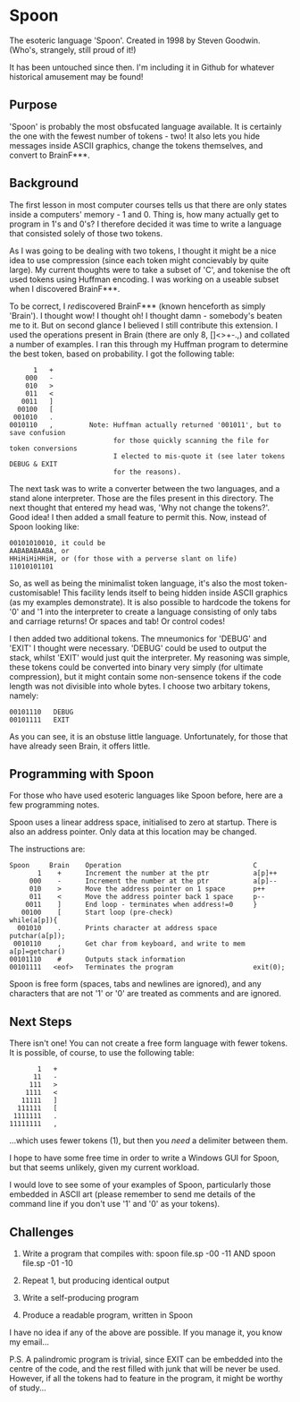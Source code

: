 # Spoon

The esoteric language 'Spoon'. Created in 1998 by Steven Goodwin. (Who's, strangely, still proud of it!)

It has been untouched since then. I'm including it in Github for whatever historical amusement may be found!

## Purpose
  'Spoon' is probably the most obsfucated language available. 
  It is certainly the one with the fewest number of tokens - two! 
  It also lets you hide messages inside ASCII graphics, change 
  the tokens themselves, and convert to BrainF***.

## Background
  
The first lesson in most computer courses tells us that there are only states
inside a computers' memory - 1 and 0. Thing is, how many actually get to 
program in 1's and 0's? I therefore decided it was time to write a language
that consisted solely of those two tokens. 

   As I was going to be dealing with two tokens, I thought it might be a 
nice idea to use compression (since each token might concievably by quite 
large).	My current thoughts were to take a subset of 'C', and tokenise the
oft used tokens using Huffman encoding. I was working on a useable subset
when I discovered BrainF***.

   To be correct, I *re*discovered BrainF*** (known henceforth as simply 
'Brain'). I thought wow! I thought oh! I thought damn - somebody's beaten me
to it. But on second glance I believed I still contribute this extension. I
used the operations present in Brain (there are only 8, []<>+-.,) and collated
a number of examples. I ran this through my Huffman program to determine the
best token, based on probability. I got the following table:
```
      1   +
    000	  -
    010	  >
    011	  <
   0011	  ]
  00100	  [
 001010	  .
0010110	  ,         Note: Huffman actually returned '001011', but to save confusion
                          for those quickly scanning the file for token conversions
                          I elected to mis-quote it (see later tokens DEBUG & EXIT
                          for the reasons).
```
   The next task was to write a converter between the two languages, and a
stand alone interpreter. Those are the files present in this directory. The next
thought that entered my head was, 'Why not change the tokens?'. Good idea! I
then added a small feature to permit this. Now, instead of Spoon looking like:

```
00101010010, it could be
AABABABAABA, or
HHiHiHiHHiH, or (for those with a perverse slant on life)
11010101101
```

   So, as well as being the minimalist token language, it's also the most
token-customisable! This facility lends itself to being hidden inside ASCII
graphics (as my examples demonstrate). It is also possible to hardcode the tokens
for '0' and '1 into the interpreter to create a language consisting of only tabs
and carriage returns! Or spaces and tab! Or control codes!


   I then added two additional tokens. The mneumonics for 'DEBUG' and 'EXIT' I
thought were necessary. 'DEBUG' could be used to output the stack, whilst 'EXIT'
would just quit the interpreter. My reasoning was simple, these tokens could be
converted into binary very simply (for ultimate compression), but it might
contain some non-sensence tokens if the code length was not divisible into whole
bytes. I choose two arbitary tokens, namely:
```
00101110   DEBUG
00101111   EXIT
```

   As you can see, it is an obstuse little language. Unfortunately, for those
that have already seen Brain, it offers little.

## Programming with Spoon

For those who have used esoteric languages like Spoon before, here are a few
programming notes.

   Spoon uses a linear address space, initialised to zero at startup. There is
also an address pointer. Only data at this location may be changed. 

   The instructions are:
```
Spoon     Brain    Operation                                 C
       1    +      Increment the number at the ptr           a[p]++
     000    -      Increment the number at the ptr           a[p]--
     010    >      Move the address pointer on 1 space       p++
     011    <      Move the address pointer back 1 space     p--
    0011    ]      End loop - terminates when address!=0     }
   00100    [      Start loop (pre-check)					 while(a[p]){
  001010    .      Prints character at address space         putchar(a[p]);
 0010110    ,      Get char from keyboard, and write to mem  a[p]=getchar()
00101110    #      Outputs stack information
00101111   <eof>   Terminates the program					 exit(0);
```
   Spoon is free form (spaces, tabs and newlines are ignored), and any
characters that are not '1' or '0' are treated as comments and are ignored.

## Next Steps

There isn't one! You can not create a free form language with fewer tokens. It
is possible, of course, to use the following table:
```
       1   +
      11   -
     111   >
    1111   <
   11111   ]
  111111   [
 1111111   .
11111111   ,
```
  ...which uses fewer tokens (1), but then you *need* a delimiter between them.

   I hope to have some free time in order to write a Windows GUI for Spoon, but
that seems unlikely, given my current workload.

   I would love to see some of your examples of Spoon, particularly those
embedded in ASCII art (please remember to send me details of the command line if
you don't use '1' and '0' as your tokens). 


## Challenges


1. Write a program that compiles with:
	spoon file.sp -00 -11    AND
	spoon file.sp -01 -10

2. Repeat 1, but producing identical output

3. Write a self-producing program

4. Produce a readable program, written in Spoon


I have no idea if any of the above are possible. If you manage it, you know my
email...

P.S. A palindromic program is trivial, since EXIT can be embedded into the centre
of the code, and the rest filled with junk that will be never be used. However,
if all the tokens had to feature in the program, it might be worthy of study...


